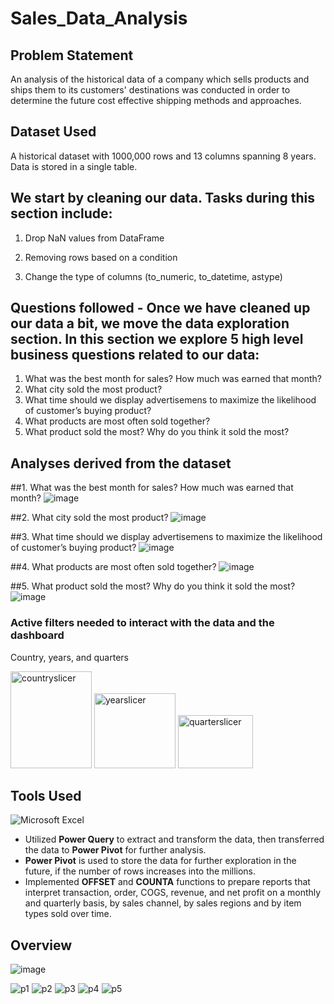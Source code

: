 # Sales_Data_Analysis

## Problem Statement
An analysis of the historical data of a company which sells products and ships them to its customers' destinations was conducted in order to determine the future cost effective shipping methods and approaches.

## Dataset Used
A historical dataset with 1000,000 rows and 13 columns spanning 8 years. Data is stored in a single table.

## We start by cleaning our data. Tasks during this section include:

1. Drop NaN values from DataFrame

2. Removing rows based on a condition

3. Change the type of columns (to_numeric, to_datetime, astype)


## Questions followed - Once we have cleaned up our data a bit, we move the data exploration section. In this section we explore 5 high level business questions related to our data:
1. What was the best month for sales? How much was earned that month?
2. What city sold the most product?
3. What time should we display advertisemens to maximize the likelihood of customer’s buying product?
4. What products are most often sold together?
5. What product sold the most? Why do you think it sold the most?

## Analyses derived from the dataset
##1. What was the best month for sales? How much was earned that month?
![image](https://user-images.githubusercontent.com/41379292/201622032-8426c5ca-7a0b-415d-a071-b02fa34f1ae7.png)

##2. What city sold the most product?
![image](https://user-images.githubusercontent.com/41379292/201622210-ec4183d4-b5b9-4ac5-9ddc-5b90ba003d4b.png)

##3. What time should we display advertisemens to maximize the likelihood of customer’s buying product?
![image](https://user-images.githubusercontent.com/41379292/201622281-926fcd92-b92b-42fc-ab77-6fdea29ab085.png)

##4. What products are most often sold together?
![image](https://user-images.githubusercontent.com/41379292/201622460-1e4cc7b8-a88d-4298-aebb-3a9b7fba9cd3.png)

##5. What product sold the most? Why do you think it sold the most?
![image](https://user-images.githubusercontent.com/41379292/201622514-272a6db3-da9e-4a16-8d6a-3a03cb7f6d6d.png)


### Active filters needed to interact with the data and the dashboard 
Country, years, and quarters

<img width="130" height="155" alt="countryslicer" src="https://user-images.githubusercontent.com/71536311/191996934-3fefa752-2aca-4285-b51b-d2f5bda2671e.png">  <img width="130" height="120" alt="yearslicer" src="https://user-images.githubusercontent.com/71536311/191996968-115a04a3-7280-4e1e-b447-ec7f1c014492.png">  <img width="120" height="85" alt="quarterslicer" src="https://user-images.githubusercontent.com/71536311/191996992-fc2f9fef-1b51-4676-9aab-59e10625f756.png">

## Tools Used
![Microsoft Excel](https://img.shields.io/badge/Microsoft_Excel-217346?style=for-the-badge&logo=microsoft-excel&logoColor=white)

- Utilized **Power Query** to extract and transform the data, then transferred the data to **Power Pivot** for further analysis.
- **Power Pivot** is used to store the data for further exploration in the future, if the number of rows increases into the millions.
- Implemented **OFFSET** and **COUNTA** functions to prepare reports that interpret transaction, order, COGS, revenue, and net profit on a monthly and quarterly basis, by sales channel, by sales regions and by item types sold over time.

## Overview
![image](https://user-images.githubusercontent.com/71536311/195052888-c7c70f32-81e7-4a49-b7c7-19db0c9126bc.png)

![p1](https://user-images.githubusercontent.com/71536311/192129988-152f8048-77e3-43bb-90a6-ab8955581e09.gif)
![p2](https://user-images.githubusercontent.com/71536311/192128415-eff3e519-397d-4596-a6ef-84ba9f335f8d.gif)
![p3](https://user-images.githubusercontent.com/71536311/192136774-3b7d46d8-e060-48b2-ae02-44e9fba7ad9d.gif)
![p4](https://user-images.githubusercontent.com/71536311/192136941-32cc6e78-38bb-4ec5-abd4-1d26d47ade11.gif)
![p5](https://user-images.githubusercontent.com/71536311/192138750-73af196a-d635-4071-a408-fd356a3c0467.gif)   
